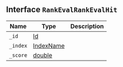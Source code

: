## Interface `RankEvalRankEvalHit`

| Name | Type | Description |
| - | - | - |
| `_id` | [Id](./Id.md) | &nbsp; |
| `_index` | [IndexName](./IndexName.md) | &nbsp; |
| `_score` | [double](./double.md) | &nbsp; |
